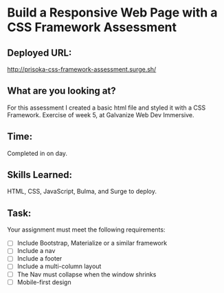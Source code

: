# Build a Responsive Web Page with a CSS Framework Assessment

## Deployed URL: 
http://prisoka-css-framework-assessment.surge.sh/

## What are you looking at? 
For this assessment I created a basic html file and styled it with a CSS Framework.
Exercise of week 5, at Galvanize Web Dev Immersive.

## Time:
Completed in on day. 

## Skills Learned: 
HTML, CSS, JavaScript, Bulma, and Surge to deploy.

## Task:
Your assignment must meet the following requirements:

* [ ] Include Bootstrap, Materialize or a similar framework
* [ ] Include a nav
* [ ] Include a footer
* [ ] Include a multi-column layout
* [ ] The Nav must collapse when the window shrinks
* [ ] Mobile-first design
